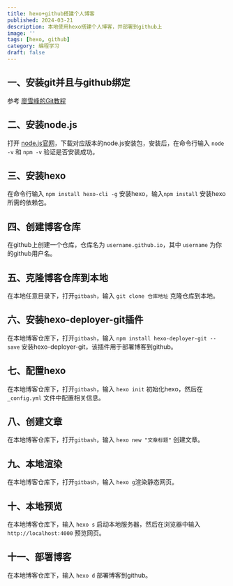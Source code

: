 ```yaml
---
title: hexo+github搭建个人博客
published: 2024-03-21
description: 本地使用hexo搭建个人博客，并部署到github上
image: ''
tags: [hexo, github]
category: 编程学习
draft: false
---
```


## 一、安装git并且与github绑定

参考 [廖雪峰的Git教程](https://www.liaoxuefeng.com/wiki/896043488029600)

## 二、安装node.js

打开 [node.js官网](https://nodejs.org/en)，下载对应版本的node.js安装包，安装后，在命令行输入 `node -v` 和 `npm -v` 验证是否安装成功。

## 三、安装hexo

在命令行输入 `npm install hexo-cli -g` 安装hexo，输入`npm install` 安装hexo所需的依赖包。

## 四、创建博客仓库

在github上创建一个仓库，仓库名为 `username.github.io`，其中 `username` 为你的github用户名。

## 五、克隆博客仓库到本地

在本地任意目录下，打开`gitbash`，输入 `git clone 仓库地址` 克隆仓库到本地。

## 六、安装hexo-deployer-git插件

在本地博客仓库下，打开`gitbash`，输入 `npm install hexo-deployer-git --save` 安装hexo-deployer-git，该插件用于部署博客到github。

## 七、配置hexo

在本地博客仓库下，打开`gitbash`，输入 `hexo init` 初始化hexo，然后在 `_config.yml` 文件中配置相关信息。

## 八、创建文章

在本地博客仓库下，打开`gitbash`，输入 `hexo new "文章标题"` 创建文章。

## 九、本地渲染

在本地博客仓库下，打开`gitbash`，输入 `hexo g`渲染静态网页。

## 十、本地预览

在本地博客仓库下，输入 `hexo s` 启动本地服务器，然后在浏览器中输入 `http://localhost:4000` 预览网页。

## 十一、部署博客

在本地博客仓库下，输入 `hexo d` 部署博客到github。
